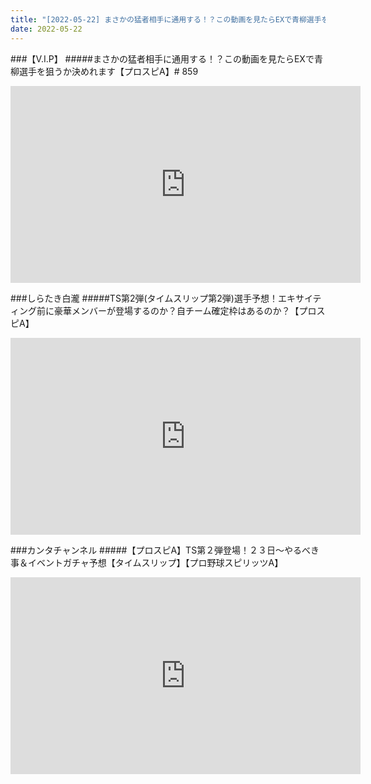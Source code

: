 ```yaml
---
title: "[2022-05-22] まさかの猛者相手に通用する！？この動画を見たらEXで青柳選手を狙うか決めれます【プロスピA】# 859 他"
date: 2022-05-22
---
```

###【V.I.P】
#####まさかの猛者相手に通用する！？この動画を見たらEXで青柳選手を狙うか決めれます【プロスピA】# 859
<iframe width="560" height="315" src="https://www.youtube.com/embed/T4u2lBh53fc" frameborder="0" allow="accelerometer; autoplay; clipboard-write; encrypted-media; gyroscope; picture-in-picture" allowfullscreen></iframe>

###しらたき白瀧
#####TS第2弾(タイムスリップ第2弾)選手予想！エキサイティング前に豪華メンバーが登場するのか？自チーム確定枠はあるのか？【プロスピA】
<iframe width="560" height="315" src="https://www.youtube.com/embed/QXNs_ZIsSW4" frameborder="0" allow="accelerometer; autoplay; clipboard-write; encrypted-media; gyroscope; picture-in-picture" allowfullscreen></iframe>

###カンタチャンネル
#####【プロスピA】TS第２弾登場！２３日～やるべき事＆イベントガチャ予想【タイムスリップ】【プロ野球スピリッツA】
<iframe width="560" height="315" src="https://www.youtube.com/embed/NNFQLIlPcpc" frameborder="0" allow="accelerometer; autoplay; clipboard-write; encrypted-media; gyroscope; picture-in-picture" allowfullscreen></iframe>

